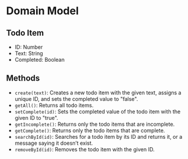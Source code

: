 # Domain Model

## Todo Item
- ID: Number
- Text: String
- Completed: Boolean

## Methods
- `create(text)`: Creates a new todo item with the given text, assigns a unique ID, and sets the completed value to "false".
- `getAll()`: Returns all todo items.
- `setComplete(id)`: Sets the completed value of the todo item with the given ID to "true".
- `getIncomplete()`: Returns only the todo items that are incomplete.
- `getComplete()`: Returns only the todo items that are complete.
- `searchById(id)`: Searches for a todo item by its ID and returns it, or a message saying it doesn’t exist.
- `removeById(id)`: Removes the todo item with the given ID.
